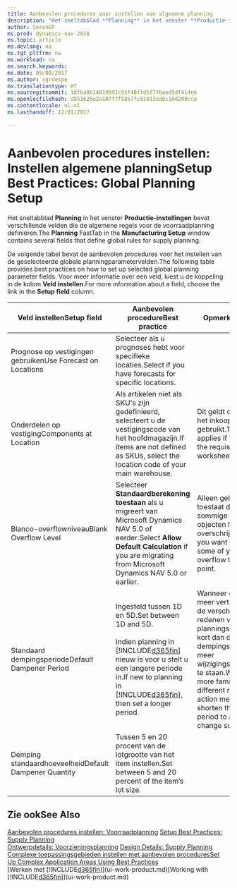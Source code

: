 ```yaml
---
title: Aanbevolen procedures voor instellen van algemene planning
description: "Het sneltabblad **Planning** in het venster **Productie-instellingen** bevat verschillende velden die de algemene regels voor de voorraadplanning definiëren."
author: SorenGP
ms.prod: dynamics-nav-2018
ms.topic: article
ms.devlang: na
ms.tgt_pltfrm: na
ms.workload: na
ms.search.keywords: 
ms.date: 09/08/2017
ms.author: sgroespe
ms.translationtype: HT
ms.sourcegitcommit: 1dfba8b14019991c95f40ffd5f7fbaed5df414eb
ms.openlocfilehash: d851626e2a107f7f5857fc81013ea0c16d209cca
ms.contentlocale: nl-nl
ms.lasthandoff: 12/01/2017

---
```

# <a name="setup-best-practices-global-planning-setup"></a><span data-ttu-id="83faa-103">Aanbevolen procedures instellen: Instellen algemene planning</span><span class="sxs-lookup"><span data-stu-id="83faa-103">Setup Best Practices: Global Planning Setup</span></span>
<span data-ttu-id="83faa-104">Het sneltabblad **Planning** in het venster **Productie-instellingen** bevat verschillende velden die de algemene regels voor de voorraadplanning definiëren.</span><span class="sxs-lookup"><span data-stu-id="83faa-104">The **Planning** FastTab in the **Manufacturing Setup** window contains several fields that define global rules for supply planning.</span></span>  

 <span data-ttu-id="83faa-105">De volgende tabel bevat de aanbevolen procedures voor het instellen van de geselecteerde globale planningparametervelden.</span><span class="sxs-lookup"><span data-stu-id="83faa-105">The following table provides best practices on how to set up selected global planning parameter fields.</span></span> <span data-ttu-id="83faa-106">Voor meer informatie over een veld, kiest u de koppeling in de kolom **Veld instellen**.</span><span class="sxs-lookup"><span data-stu-id="83faa-106">For more information about a field, choose the link in the **Setup field** column.</span></span>  

|<span data-ttu-id="83faa-107">Veld instellen</span><span class="sxs-lookup"><span data-stu-id="83faa-107">Setup field</span></span>|<span data-ttu-id="83faa-108">Aanbevolen procedure</span><span class="sxs-lookup"><span data-stu-id="83faa-108">Best practice</span></span>|<span data-ttu-id="83faa-109">Opmerking</span><span class="sxs-lookup"><span data-stu-id="83faa-109">Comment</span></span>|  
|-----------------|-------------------|-------------|  
|<span data-ttu-id="83faa-110">Prognose op vestigingen gebruiken</span><span class="sxs-lookup"><span data-stu-id="83faa-110">Use Forecast on Locations</span></span>|<span data-ttu-id="83faa-111">Selecteer als u prognoses hebt voor specifieke locaties.</span><span class="sxs-lookup"><span data-stu-id="83faa-111">Select if you have forecasts for specific locations.</span></span>||  
|<span data-ttu-id="83faa-112">Onderdelen op vestiging</span><span class="sxs-lookup"><span data-stu-id="83faa-112">Components at Location</span></span>|<span data-ttu-id="83faa-113">Als artikelen niet als SKU's zijn gedefinieerd, selecteert u de vestigingscode van het hoofdmagazijn.</span><span class="sxs-lookup"><span data-stu-id="83faa-113">If items are not defined as SKUs, select the location code of your main warehouse.</span></span>|<span data-ttu-id="83faa-114">Dit geldt ook als u alleen het inkoopvoorstel gebruikt.</span><span class="sxs-lookup"><span data-stu-id="83faa-114">This also applies if you only use the requisition worksheet.</span></span>|  
|<span data-ttu-id="83faa-115">Blanco-overflowniveau</span><span class="sxs-lookup"><span data-stu-id="83faa-115">Blank Overflow Level</span></span>|<span data-ttu-id="83faa-116">Selecteer **Standaardberekening toestaan** als u migreert van Microsoft Dynamics NAV 5.0 of eerder.</span><span class="sxs-lookup"><span data-stu-id="83faa-116">Select **Allow Default Calculation** if you are migrating from Microsoft Dynamics NAV 5.0 or earlier.</span></span>|<span data-ttu-id="83faa-117">Alleen gebruiken als u toestaat dat alle of sommige van uw objecten het bestelpunt overschrijden.</span><span class="sxs-lookup"><span data-stu-id="83faa-117">Use only if you want to allow all or some of your items to overflow the reorder point.</span></span>|  
|<span data-ttu-id="83faa-118">Standaard dempingsperiode</span><span class="sxs-lookup"><span data-stu-id="83faa-118">Default Dampener Period</span></span>|<span data-ttu-id="83faa-119">Ingesteld tussen 1D en 5D.</span><span class="sxs-lookup"><span data-stu-id="83faa-119">Set between 1D and 5D.</span></span><br /><br /> <span data-ttu-id="83faa-120">Indien planning in [!INCLUDE[d365fin](includes/d365fin_md.md)] nieuw is voor u stelt u een langere periode in.</span><span class="sxs-lookup"><span data-stu-id="83faa-120">If new to planning in [!INCLUDE[d365fin](includes/d365fin_md.md)], then set a longer period.</span></span>|<span data-ttu-id="83faa-121">Wanneer gebruikers meer vertrouwd zijn met de verschillende redenen voor planningsboodschappen, kort dan de dempingsperiode in om meer wijzigingssuggesties toe te staan.</span><span class="sxs-lookup"><span data-stu-id="83faa-121">When users are more familiar with the different reasons for action messages, then shorten the dampener period to allow more change suggestions.</span></span>|  
|<span data-ttu-id="83faa-122">Demping standaardhoeveelheid</span><span class="sxs-lookup"><span data-stu-id="83faa-122">Default Dampener Quantity</span></span>|<span data-ttu-id="83faa-123">Tussen 5 en 20 procent van de lotgrootte van het item instellen.</span><span class="sxs-lookup"><span data-stu-id="83faa-123">Set between 5 and 20 percent of the item’s lot size.</span></span>||  

## <a name="see-also"></a><span data-ttu-id="83faa-124">Zie ook</span><span class="sxs-lookup"><span data-stu-id="83faa-124">See Also</span></span>  
 <span data-ttu-id="83faa-125">[Aanbevolen procedures instellen: Voorraadplanning](setup-best-practices-supply-planning.md) </span><span class="sxs-lookup"><span data-stu-id="83faa-125">[Setup Best Practices: Supply Planning](setup-best-practices-supply-planning.md) </span></span>  
 <span data-ttu-id="83faa-126">[Ontwerpdetails: Voorzieningsplanning](design-details-supply-planning.md) </span><span class="sxs-lookup"><span data-stu-id="83faa-126">[Design Details: Supply Planning](design-details-supply-planning.md) </span></span>  
 [<span data-ttu-id="83faa-127">Complexe toepassingsgebieden instellen met aanbevolen procedures</span><span class="sxs-lookup"><span data-stu-id="83faa-127">Set Up Complex Application Areas Using Best Practices</span></span>](set-up-complex-application-areas-using-best-practices.md)  
 <span data-ttu-id="83faa-128">[Werken met [!INCLUDE[d365fin](includes/d365fin_md.md)]](ui-work-product.md)</span><span class="sxs-lookup"><span data-stu-id="83faa-128">[Working with [!INCLUDE[d365fin](includes/d365fin_md.md)]](ui-work-product.md)</span></span>

